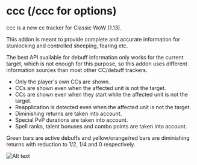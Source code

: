 # ccc (/ccc for options)
ccc is a new cc tracker for Classic WoW (1.13).

This addon is meant to provide complete and accurate information for stunlocking and controlled sheeping, fearing etc.

The best API available for debuff information only works for the current target, which is not enough for this purpose, so this addon uses different information sources than most other CC/debuff trackers.

* Only the player's own CCs are shown.
* CCs are shown even when the affected unit is not the target.
* CCs are shown even when they start while the affected unit is not the target.
* Reapplication is detected even when the affected unit is not the target.
* Diminishing returns are taken into account.
* Special PvP durations are taken into account.
* Spell ranks, talent bonuses and combo points are taken into account.

Green bars are active debuffs and yellow/orange/red bars are diminishing returns with reduction to 1/2, 1/4 and 0 respectively.

![Alt text](http://i.imgur.com/DbC2V6d.png)
